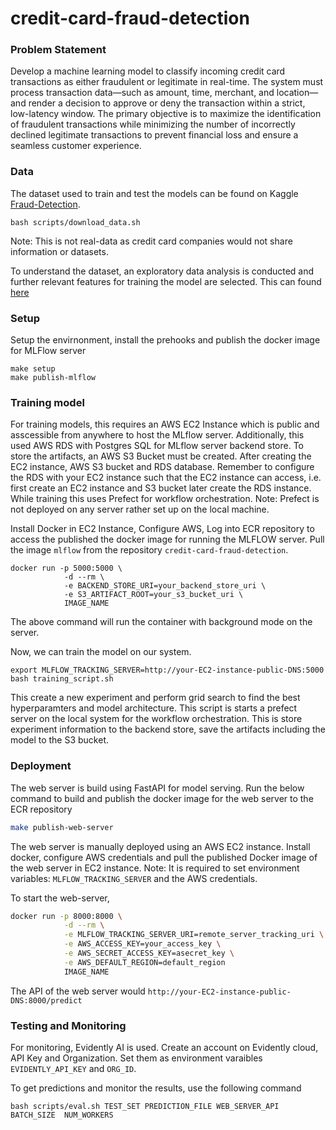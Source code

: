 # credit-card-fraud-detection

### Problem Statement

Develop a machine learning model to classify incoming credit card transactions as either fraudulent or legitimate in real-time. The system must process transaction data—such as amount, time, merchant, and location—and render a decision to approve or deny the transaction within a strict, low-latency window. The primary objective is to maximize the identification of fraudulent transactions while minimizing the number of incorrectly declined legitimate transactions to prevent financial loss and ensure a seamless customer experience.

### Data

The dataset used to train and test the models can be found on Kaggle [Fraud-Detection](https://www.kaggle.com/api/v1/datasets/download/kartik2112/fraud-detection).
```shell
bash scripts/download_data.sh
```

Note: This is not real-data as credit card companies would not share information or datasets.

To understand the dataset, an exploratory data analysis is conducted and further relevant features for training the model are selected. This can found [here](https://github.com/soham-chitnis10/credit-card-fraud-detection/blob/main/eda.ipynb)
### Setup

Setup the envirnonment, install the prehooks and publish the docker image for MLFlow server
```shell
make setup
make publish-mlflow
```

### Training model

For training models, this requires an AWS EC2 Instance which is public and asscessible from anywhere to host the MLflow server. Additionally, this used AWS RDS with Postgres SQL for MLflow server backend store. To store the artifacts, an AWS S3 Bucket must be created. After creating the EC2 instance, AWS S3 bucket and RDS database. Remember to configure the RDS with your EC2 instance such that the EC2 instance can access, i.e. first create an EC2 instance and S3 bucket later create the RDS instance. While training this uses Prefect for workflow orchestration. Note: Prefect is not deployed on any server rather set up on the local machine.

Install Docker in EC2 Instance, Configure AWS, Log into ECR repository to access the published the docker image for running the MLFLOW server. Pull the image `mlflow` from the repository  `credit-card-fraud-detection`.

```shell
docker run -p 5000:5000 \
            -d --rm \
            -e BACKEND_STORE_URI=your_backend_store_uri \
            -e S3_ARTIFACT_ROOT=your_s3_bucket_uri \
            IMAGE_NAME
```

The above command will run the container with background mode on the server.

Now, we can train the model on our system.
```shell
export MLFLOW_TRACKING_SERVER=http://your-EC2-instance-public-DNS:5000
bash training_script.sh
```
This create a new experiment and perform grid search to find the best hyperparamters and model architecture. This script is starts a prefect server on the local system for the workflow orchestration. This is store experiment information to the backend store, save the artifacts including the model to the S3 bucket.

### Deployment
The web server is build using FastAPI for model serving.
Run the below command to build and publish the docker image for the web server to the ECR repository
```bash
make publish-web-server
```

The web server is  manually deployed using an AWS EC2 instance. Install docker, configure AWS credentials and pull the published Docker image of the web server in EC2 instance. Note: It is required to set environment variables: `MLFLOW_TRACKING_SERVER` and the AWS credentials.

To start the web-server,

```bash
docker run -p 8000:8000 \
            -d --rm \
            -e MLFLOW_TRACKING_SERVER_URI=remote_server_tracking_uri \
            -e AWS_ACCESS_KEY=your_access_key \
            -e AWS_SECRET_ACCESS_KEY=asecret_key \
            -e AWS_DEFAULT_REGION=default_region
            IMAGE_NAME
```
The API of the web server would  `http://your-EC2-instance-public-DNS:8000/predict`

### Testing and Monitoring

For monitoring, Evidently AI is used. Create an account on Evidently cloud, API Key and Organization. Set them as environment varaibles `EVIDENTLY_API_KEY` and `ORG_ID`.

To get predictions and monitor the results, use the following command

`bash scripts/eval.sh TEST_SET PREDICTION_FILE WEB_SERVER_API BATCH_SIZE  NUM_WORKERS`
